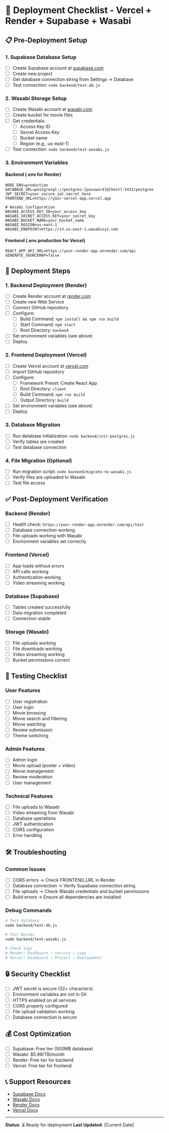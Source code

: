 # 🚀 Deployment Checklist - Vercel + Render + Supabase + Wasabi

## 📋 Pre-Deployment Setup

### 1. Supabase Database Setup
- [ ] Create Supabase account at [supabase.com](https://supabase.com)
- [ ] Create new project
- [ ] Get database connection string from Settings → Database
- [ ] Test connection: `node backend/test-db.js`

### 2. Wasabi Storage Setup
- [ ] Create Wasabi account at [wasabi.com](https://wasabi.com)
- [ ] Create bucket for movie files
- [ ] Get credentials:
  - [ ] Access Key ID
  - [ ] Secret Access Key
  - [ ] Bucket name
  - [ ] Region (e.g., us-east-1)
- [ ] Test connection: `node backend/test-wasabi.js`

### 3. Environment Variables

#### Backend (.env for Render)
```env
NODE_ENV=production
DATABASE_URL=postgresql://postgres:[password]@[host]:5432/postgres
JWT_SECRET=your_secure_jwt_secret_here
FRONTEND_URL=https://your-vercel-app.vercel.app

# Wasabi Configuration
WASABI_ACCESS_KEY_ID=your_access_key
WASABI_SECRET_ACCESS_KEY=your_secret_key
WASABI_BUCKET_NAME=your_bucket_name
WASABI_REGION=us-east-1
WASABI_ENDPOINT=https://s3.us-east-1.wasabisys.com
```

#### Frontend (.env.production for Vercel)
```env
REACT_APP_API_URL=https://your-render-app.onrender.com/api
GENERATE_SOURCEMAP=false
```

## 🚀 Deployment Steps

### 1. Backend Deployment (Render)
- [ ] Create Render account at [render.com](https://render.com)
- [ ] Create new Web Service
- [ ] Connect GitHub repository
- [ ] Configure:
  - [ ] Build Command: `npm install && npm run build`
  - [ ] Start Command: `npm start`
  - [ ] Root Directory: `backend`
- [ ] Set environment variables (see above)
- [ ] Deploy

### 2. Frontend Deployment (Vercel)
- [ ] Create Vercel account at [vercel.com](https://vercel.com)
- [ ] Import GitHub repository
- [ ] Configure:
  - [ ] Framework Preset: Create React App
  - [ ] Root Directory: `client`
  - [ ] Build Command: `npm run build`
  - [ ] Output Directory: `build`
- [ ] Set environment variables (see above)
- [ ] Deploy

### 3. Database Migration
- [ ] Run database initialization: `node backend/init-postgres.js`
- [ ] Verify tables are created
- [ ] Test database connection

### 4. File Migration (Optional)
- [ ] Run migration script: `node backend/migrate-to-wasabi.js`
- [ ] Verify files are uploaded to Wasabi
- [ ] Test file access

## ✅ Post-Deployment Verification

### Backend (Render)
- [ ] Health check: `https://your-render-app.onrender.com/api/test`
- [ ] Database connection working
- [ ] File uploads working with Wasabi
- [ ] Environment variables set correctly

### Frontend (Vercel)
- [ ] App loads without errors
- [ ] API calls working
- [ ] Authentication working
- [ ] Video streaming working

### Database (Supabase)
- [ ] Tables created successfully
- [ ] Data migration completed
- [ ] Connection stable

### Storage (Wasabi)
- [ ] File uploads working
- [ ] File downloads working
- [ ] Video streaming working
- [ ] Bucket permissions correct

## 🔧 Testing Checklist

### User Features
- [ ] User registration
- [ ] User login
- [ ] Movie browsing
- [ ] Movie search and filtering
- [ ] Movie watching
- [ ] Review submission
- [ ] Theme switching

### Admin Features
- [ ] Admin login
- [ ] Movie upload (poster + video)
- [ ] Movie management
- [ ] Review moderation
- [ ] User management

### Technical Features
- [ ] File uploads to Wasabi
- [ ] Video streaming from Wasabi
- [ ] Database operations
- [ ] JWT authentication
- [ ] CORS configuration
- [ ] Error handling

## 🛠️ Troubleshooting

### Common Issues
- [ ] CORS errors → Check FRONTEND_URL in Render
- [ ] Database connection → Verify Supabase connection string
- [ ] File uploads → Check Wasabi credentials and bucket permissions
- [ ] Build errors → Ensure all dependencies are installed

### Debug Commands
```bash
# Test database
node backend/test-db.js

# Test Wasabi
node backend/test-wasabi.js

# Check logs
# Render: Dashboard → Service → Logs
# Vercel: Dashboard → Project → Deployments
```

## 🔒 Security Checklist

- [ ] JWT secret is secure (32+ characters)
- [ ] Environment variables are not in Git
- [ ] HTTPS enabled on all services
- [ ] CORS properly configured
- [ ] File upload validation working
- [ ] Database connection is secure

## 💰 Cost Optimization

- [ ] Supabase: Free tier (500MB database)
- [ ] Wasabi: $5.99/TB/month
- [ ] Render: Free tier for backend
- [ ] Vercel: Free tier for frontend

## 📞 Support Resources

- [Supabase Docs](https://supabase.com/docs)
- [Wasabi Docs](https://wasabi.com/support/)
- [Render Docs](https://render.com/docs)
- [Vercel Docs](https://vercel.com/docs)

---

**Status**: ⏳ Ready for deployment
**Last Updated**: [Current Date] 